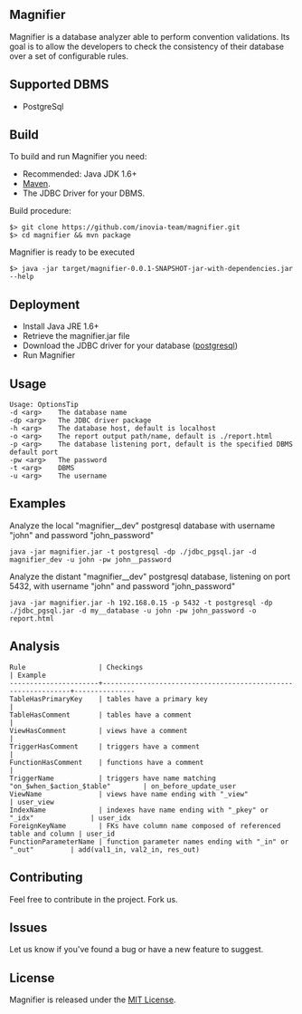 ## Magnifier

Magnifier is a database analyzer able to perform convention validations. Its goal is to allow the developers to check the consistency of their database over a set of configurable rules.

## Supported DBMS

* PostgreSql

## Build

To build and run Magnifier you need:

* Recommended: Java JDK 1.6+
* [Maven](https://github.com/apache/maven).
* The JDBC Driver for your DBMS.

Build procedure:
    
    $> git clone https://github.com/inovia-team/magnifier.git
    $> cd magnifier && mvn package

Magnifier is ready to be executed

    $> java -jar target/magnifier-0.0.1-SNAPSHOT-jar-with-dependencies.jar --help

## Deployment

* Install Java JRE 1.6+
* Retrieve the magnifier.jar file
* Download the JDBC driver for your database ([postgresql](https://jdbc.postgresql.org/download.html))
* Run Magnifier

## Usage

	Usage: OptionsTip
	-d <arg>    The database name
	-dp <arg>   The JDBC driver package
	-h <arg>    The database host, default is localhost
	-o <arg>    The report output path/name, default is ./report.html
	-p <arg>    The database listening port, default is the specified DBMS default port
	-pw <arg>   The password
	-t <arg>    DBMS
	-u <arg>    The username

## Examples

Analyze the local "magnifier__dev" postgresql database with username "john" and password "john_password"

	java -jar magnifier.jar -t postgresql -dp ./jdbc_pgsql.jar -d magnifier_dev -u john -pw john__password

Analyze the distant "magnifier__dev" postgresql database, listening on port 5432, with username "john" and password "john_password"

	java -jar magnifier.jar -h 192.168.0.15 -p 5432 -t postgresql -dp ./jdbc_pgsql.jar -d my__database -u john -pw john_password -o report.html

## Analysis
	Rule                  | Checkings                                                    | Example
	----------------------+--------------------------------------------------------------+---------------
	TableHasPrimaryKey    | tables have a primary key                                    | 
	TableHasComment       | tables have a comment                                        | 
	ViewHasComment        | views have a comment                                         | 
	TriggerHasComment     | triggers have a comment                                      | 
	FunctionHasComment    | functions have a comment                                     | 
	TriggerName           | triggers have name matching "on_$when_$action_$table"        | on_before_update_user
	ViewName              | views have name ending with "_view"                          | user_view
	IndexName             | indexes have name ending with "_pkey" or "_idx"              | user_idx
	ForeignKeyName        | FKs have column name composed of referenced table and column | user_id
	FunctionParameterName | function parameter names ending with "_in" or "_out"         | add(val1_in, val2_in, res_out)

	

## Contributing

Feel free to contribute in the project. Fork us.

## Issues

Let us know if you've found a bug or have a new feature to suggest.

## License

Magnifier is released under the [MIT License](http://www.opensource.org/licenses/MIT).